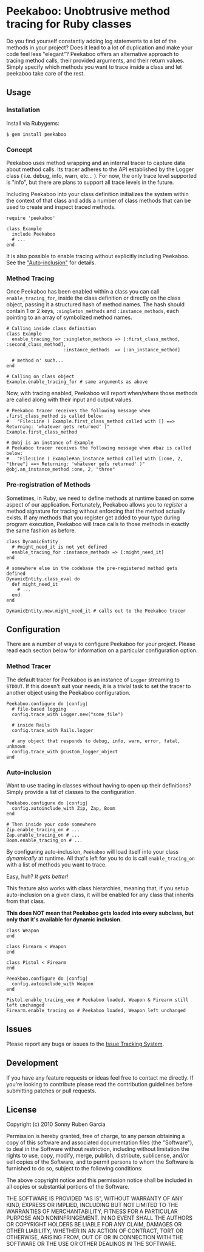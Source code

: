 # Peekaboo: Unobtrusive method tracing for Ruby classes

Do you find yourself constantly adding log statements to a lot of the methods in your project?
Does it lead to a lot of duplication and make your code feel less "elegant"?
Peekaboo offers an alternative approach to tracing method calls, their provided arguments, and their return values.
Simply specify which methods you want to trace inside a class and let peekaboo take care of the rest.

## Usage

### Installation

Install via Rubygems:

    $ gem install peekaboo

### Concept

Peekaboo uses method wrapping and an internal tracer to capture data about method calls.
Its tracer adheres to the API established by the Logger class ( i.e. debug, info, warn, etc... ).
For now, the only trace level supported is "info", but there are plans to support all trace levels in the future.

Including Peekaboo into your class definition initializes the system within the context of that class and adds
a number of class methods that can be used to create and inspect traced methods.

    require 'peekaboo'
    
    class Example
      include Peekaboo
      # ...
    end

It is also possible to enable tracing without explicitly including Peekaboo. See the ["Auto-inclusion"](#Auto-inclusion) for details.

### Method Tracing

Once Peekaboo has been enabled within a class you can call `enable_tracing_for`, inside the class definition or
directly on the class object, passing it a structured hash of method names. The hash should contain 1 or 2 keys,
`:singleton_methods` and `:instance_methods`, each pointing to an array of symbolized method names.

    # Calling inside class definition
    class Example
      enable_tracing_for :singleton_methods => [:first_class_method, :second_class_method],
                         :instance_methods  => [:an_instance_method]
      
      # method n' such...
    end
    
    # Calling on class object
    Example.enable_tracing_for # same arguments as above

Now, with tracing enabled, Peekaboo will report when/where those methods are called along with their input and output values.

    # Peekaboo tracer receives the following message when .first_class_method is called below:
    #   "File:Line ( Example.first_class_method called with [] ==> Returning: 'whatever gets returned' )"
    Example.first_class_method
    
    # @obj is an instance of Example
    # Peekaboo tracer receives the following message when #baz is called below:
    #   "File:Line ( Example#an_instance_method called with [:one, 2, "three"] ==> Returning: 'whatever gets returned' )"
    @obj.an_instance_method :one, 2, "three"

### Pre-registration of Methods

Sometimes, in Ruby, we need to define methods at runtime based on some aspect of our application. Fortunately,
Peekaboo allows you to _register_ a method signature for tracing without enforcing that the method actually exists.
If any methods that you register get added to your type during program execution, Peekaboo will trace calls to
those methods in exactly the same fashion as before.

    class DynamicEntity
      # #might_need_it is not yet defined
      enable_tracing_for :instance_methods => [:might_need_it]
    end
    
    # somewhere else in the codebase the pre-registered method gets defined
    DynamicEntity.class_eval do
      def might_need_it
        # ...
      end
    end
    
    DynamicEntity.new.might_need_it # calls out to the Peekaboo tracer

## Configuration

There are a number of ways to configure Peekaboo for your project. Please read each section below for information
on a particular configuration option.

### Method Tracer

The default tracer for Peekaboo is an instance of `Logger` streaming to `STDOUT`.
If this doesn't suit your needs, it is a trivial task to set the tracer to another object using the Peekaboo configuration.

    Peekaboo.configure do |config|
      # file-based logging
      config.trace_with Logger.new("some_file")
      
      # inside Rails
      config.trace_with Rails.logger
      
      # any object that responds to debug, info, warn, error, fatal, unknown
      config.trace_with @custom_logger_object
    end

### Auto-inclusion

Want to use tracing in classes without having to open up their definitions?
Simply provide a list of classes to the configuration.

    Peekaboo.configure do |config|
      config.autoinclude_with Zip, Zap, Boom
    end
    
    # Then inside your code somewhere
    Zip.enable_tracing_on # ...
    Zap.enable_tracing_on # ...
    Boom.enable_tracing_on # ...

By configuring auto-inclusion, `Peekaboo` will load itself into your class *dynamically* at runtime.
All that's left for you to do is call `enable_tracing_on` with a list of methods you want to trace.

Easy, huh? *It gets better!*

This feature also works with class hierarchies, meaning that, if you setup auto-inclusion on a given class,
it will be enabled for any class that inherits from that class.

**This does NOT mean that Peekaboo gets loaded into every subclass, but only that it's available for dynamic inclusion.**

    class Weapon
    end
    
    class Firearm < Weapon
    end
    
    class Pistol < Firearm
    end
    
    Peeakboo.configure do |config|
      config.autoinclude_with Weapon
    end
    
    Pistol.enable_tracing_one # Peekaboo loaded, Weapon & Firearm still left unchanged
    Firearm.enable_tracing_on # Peekaboo loaded, Weapon left unchanged

## Issues

Please report any bugs or issues to the [Issue Tracking System](http://github.com/sgarcia/peekaboo/issues/).

## Development

If you have any feature requests or ideas feel free to contact me directly.
If you're looking to contribute please read the contribution guidelines before submitting patches or pull requests.

## License

Copyright (c) 2010 Sonny Ruben Garcia

Permission is hereby granted, free of charge, to any person obtaining
a copy of this software and associated documentation files (the
"Software"), to deal in the Software without restriction, including
without limitation the rights to use, copy, modify, merge, publish,
distribute, sublicense, and/or sell copies of the Software, and to
permit persons to whom the Software is furnished to do so, subject to
the following conditions:

The above copyright notice and this permission notice shall be
included in all copies or substantial portions of the Software.

THE SOFTWARE IS PROVIDED "AS IS", WITHOUT WARRANTY OF ANY KIND,
EXPRESS OR IMPLIED, INCLUDING BUT NOT LIMITED TO THE WARRANTIES OF
MERCHANTABILITY, FITNESS FOR A PARTICULAR PURPOSE AND
NONINFRINGEMENT. IN NO EVENT SHALL THE AUTHORS OR COPYRIGHT HOLDERS BE
LIABLE FOR ANY CLAIM, DAMAGES OR OTHER LIABILITY, WHETHER IN AN ACTION
OF CONTRACT, TORT OR OTHERWISE, ARISING FROM, OUT OF OR IN CONNECTION
WITH THE SOFTWARE OR THE USE OR OTHER DEALINGS IN THE SOFTWARE.
